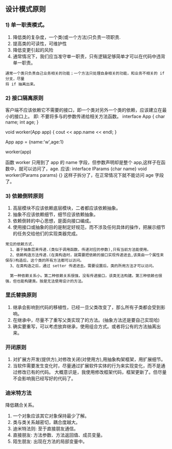 ## 设计模式原则

### 1) 单一职责模式。 
  1) 降低类的复杂度，一个类(或一个方法)只负责一项职责.
  2) 提高类的可读性，可维护性
  3) 降低变更引起的风险
  4) 通常情况下，我们应当准守单一职责，只有逻辑足够简单才可以在代码中违背单一职责。

  ```
  通常一个类只负责自己业务相关的功能；一个方法只处理自身相关的功能，和业务不相关的 if 分支，尽量
  将 if 抽离出来。
  ```

### 2) 接口隔离原则
 客户端不应该依赖它不需要的接口，即一个类对另外一个类的依赖，应该建立在最小的接口上。
 即: 不要将多与的参数传递给相关方法函数。
 interface App {
 char name;
 int age;
 }

 void worker(App app) {
 cout << app.name << endl;
 }

 App app = {name:'w',age:1}

 worker(app)

 函数 worker 只用到了 app 的 name 字段，但参数声明却是整个 app,这样子在函数中，就可以访问了，age.
 应该:
  interface IParams {char name}
  void worker(IParams params) {}
  这样子拆分了，在正常情况下就不能访问 age 字段了。


### 3) 依赖倒转原则
1) 高层模块不应该依赖底层模块，二者都应该依赖抽象。
2) 抽象不应该依赖细节，细节应该依赖抽象。
3) 依赖倒转的中心思想，是面向接口编成。
4) 使用接口或抽象的目的是制定好规范，而不涉及任何具体的操作，把展示细节的任务交给他们的实现类器完成。

```
常见的依赖方式.
  1、基于抽象层来传递.(类似于调用函数，传递对应的参数),只有当前方法能使用。
  2、依赖构造方法传递.(在类构造时，就需要把依赖的接口实现传递进去,该类由一个属性来保存)构造后，这个类的所有方法都可以访问。
  3、在类构造之后，通过 setter 传递进去。需要设置后，类的所用方法才可以访问。

  第一种依赖关系小。第二种依赖关系很强，没有传递接口，该类无法构建。第三种依赖也很强，但也能构建类。按是无法使用设计的方法。
```


### 里氏替换原则
1) 继承会影响到代码的移植性，已经一旦父类改变了，那么所有子类都会受到影响。
2) 在继承中，尽量不了重写父类实现了的方法。(抽象方法还是要自己实现哈)
3) 确实要重写，可以考虑放弃继承，使用组合方式。或者将公有的方法抽离出来。

### 开闭原则
1) 对扩展方开发(提供方),对修改关闭(对使用方),用抽象构架框架，用扩展细节。
2) 当软件需要发生变化时，尽量通过扩展软件实体的行为来实现变化，而不是通过修改已有的代码。
  大概意识是，我使用修改框架代码，框架更新了。但尽量不会影响我已经写好的代码了。


### 迪米特方法
   降低耦合关系。

1) 一个对象应该其它对象保持最少了解。
2) 类与类关系越密切，耦合度越大。
3) 迪米特法则: 至于直接朋友通信。
4) 直接朋友: 方法参数、方法返回值、成员变量。
5) 陌生朋友: 出现在方法的局部变量中。
